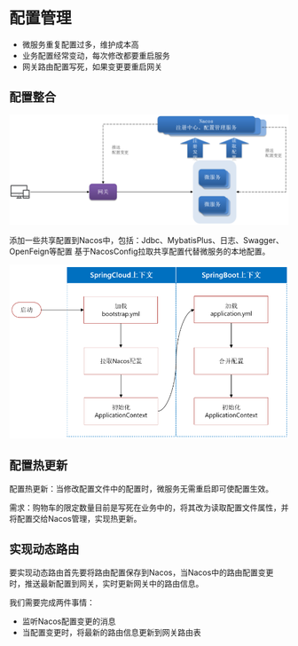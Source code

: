 # 配置管理

- 微服务重复配置过多，维护成本高
- 业务配置经常变动，每次修改都要重启服务
- 网关路由配置写死，如果变更要重启网关



## 配置整合



![alt text](配置管理服务/配置管理服务.png)



添加一些共享配置到Nacos中，包括：Jdbc、MybatisPlus、日志、Swagger、OpenFeign等配置
基于NacosConfig拉取共享配置代替微服务的本地配置。


![alt text](配置管理服务/nacos拉取共享配置.png)

## 配置热更新

配置热更新：当修改配置文件中的配置时，微服务无需重启即可使配置生效。

需求：购物车的限定数量目前是写死在业务中的，将其改为读取配置文件属性，并将配置交给Nacos管理，实现热更新。

## 实现动态路由

要实现动态路由首先要将路由配置保存到Nacos，当Nacos中的路由配置变更时，推送最新配置到网关，实时更新网关中的路由信息。

我们需要完成两件事情：
- 监听Nacos配置变更的消息
- 当配置变更时，将最新的路由信息更新到网关路由表



